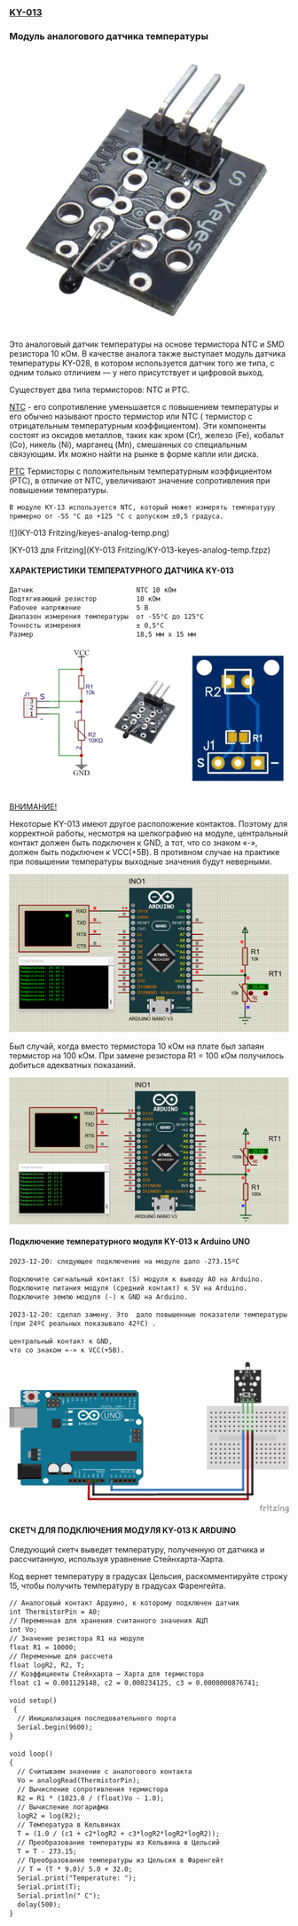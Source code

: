 ### [KY-013](https://rxtx.su/mikrokontrollery/arduino/moduli-i-datchiki-k-arduino/modul-analogovogo-datchika-temperatury-ntc-termistor-ky-013/)
### Модуль аналогового датчика температуры

![](ky-013-1.webp)

Это аналоговый датчик температуры на основе термистора NTC и SMD резистора 10 кОм. В качестве аналога также выступает модуль датчика температуры KY-028, в котором используется датчик того же типа, с одним только отличием — у него присутствует и цифровой выход.

Существует два типа термисторов: NTC и PTC.

[NTC]() - его сопротивление уменьшается с повышением температуры и его обычно называют просто термистор или NTC ( термистор с отрицательным температурным коэффициентом). Эти компоненты состоят из оксидов металлов, таких как хром (Cr), железо (Fe), кобальт (Co), никель (Ni), марганец (Mn), смешанных со специальным связующим. Их можно найти на рынке в форме капли или диска.

[PTC]() Термисторы с положительным температурным коэффициентом (PTC), в отличие от NTC, увеличивают значение сопротивления при повышении температуры.

```
В модуле KY-13 используется NTC, который может измерять температуру 
примерно от -55 °C до +125 °C с допуском ±0,5 градуса.
```

![](KY-013 Fritzing/keyes-analog-temp.png)

[KY-013 для Fritzing](KY-013 Fritzing/KY-013-keyes-analog-temp.fzpz)

#### ХАРАКТЕРИСТИКИ ТЕМПЕРАТУРНОГО ДАТЧИКА KY-013
```
Датчик	                        NTC 10 кОм
Подтягивающий резистор	        10 кОм
Рабочее напряжение	            5 В
Диапазон измерения температуры	от -55°C до 125°C
Точность измерения	            ± 0,5°С
Размер	                        18,5 мм х 15 мм
```

![Электрическая схема, внешний вид и печатная плата модуля KY-013](ehlektricheskaya-shema-vneshnij-vid-i-pechatnaya-plata-modulya-ky-013.webp)

[ВНИМАНИЕ!]()

Некоторые KY-013 имеют другое расположение контактов. Поэтому для корректной работы, несмотря на шелкографию на модуле, центральный контакт должен быть подключен к GND, а тот, что со знаком «-», должен быть подключен к VCC(+5В). В противном случае на практике при повышении температуры выходные значения будут неверными.

![Некорректные показания температуры с термистора](thermistor_incorrect-readings.gif)

Был случай, когда вместо термистора 10 кОм на плате был запаян термистор на 100 кОм. При замене резистора R1 = 100 кОм получилось добиться адекватных показаний.

![Подключение NTC-термистора 100К](thermistor_ntc_100k.webp)

#### Подключение температурного модуля KY-013 к Arduino UNO

```
2023-12-20: следующее подключение на модуле дало -273.15ºС

Подключите сигнальный контакт (S) модуля к выводу A0 на Arduino.
Подключите питания модуля (средний контакт) к 5V на Arduino.
Подключите землю модуля (-) к GND на Arduino.

2023-12-20: сделал замену. Это  дало повышенные показатели температуры (при 24ºС реальных показывало 42ºС) .

центральный контакт к GND, 
что со знаком «-» к VCC(+5В).
```

![](KY-013_connecting_to_arduino-1110x600.webp)

#### СКЕТЧ ДЛЯ ПОДКЛЮЧЕНИЯ МОДУЛЯ KY-013 К ARDUINO

Следующий скетч выведет температуру, полученную от датчика и рассчитанную, используя уравнение Стейнхарта-Харта.

Код вернет температуру в градусах Цельсия, раскомментируйте строку 15, чтобы получить температуру в градусах Фаренгейта.
```
// Аналоговый контакт Ардуино, к которому подключен датчик
int ThermistorPin = A0; 
// Переменная для хранения считанного значения АЦП
int Vo;    
// Значение резистора R1 на модуле             
float R1 = 10000;
// Переменные для рассчета       
float logR2, R2, T;    
// Коэффициенты Стейнхарта — Харта для термистора 
float c1 = 0.001129148, c2 = 0.000234125, c3 = 0.0000000876741; 

void setup()
 {
  // Инициализация последовательного порта
  Serial.begin(9600);   
}

void loop() 
{
  // Считываем значение с аналогового контакта
  Vo = analogRead(ThermistorPin); 
  // Вычисление сопротивления термистора      
  R2 = R1 * (1023.0 / (float)Vo - 1.0); 
  // Вычисление логарифма
  logR2 = log(R2);         
  // Температура в Кельвинах             
  T = (1.0 / (c1 + c2*logR2 + c3*logR2*logR2*logR2)); 
  // Преобразование температуры из Кельвина в Цельсий
  T = T - 273.15; 
  // Преобразование температуры из Цельсия в Фаренгейт
  // T = (T * 9.0)/ 5.0 + 32.0; 
  Serial.print("Temperature: "); 
  Serial.print(T);
  Serial.println(" C"); 
  delay(500);
}
```

